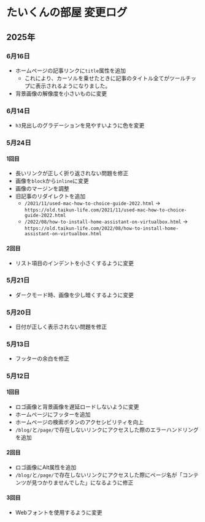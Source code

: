 # たいくんの部屋 変更ログ

## 2025年
### 6月16日
- ホームページの記事リンクに`title`属性を追加
  - これにより、カーソルを乗せたときに記事のタイトル全てがツールチップに表示されるようになりました。
- 背景画像の解像度を小さいものに変更

### 6月14日
- `h3`見出しのグラデーションを見やすいように色を変更

### 5月24日
#### 1回目
- 長いリンクが正しく折り返されない問題を修正
- 画像を`block`から`inline`に変更
- 画像のマージンを調整
- 旧記事のリダイレクトを追加
  - `/2021/11/used-mac-how-to-choice-guide-2022.html` → `https://old.taikun-life.com/2021/11/used-mac-how-to-choice-guide-2022.html`
  - `/2022/08/how-to-install-home-assistant-on-virtualbox.html` → `https://old.taikun-life.com/2022/08/how-to-install-home-assistant-on-virtualbox.html`

#### 2回目
- リスト項目のインデントを小さくするように変更

### 5月21日
- ダークモード時、画像を少し暗くするように変更

### 5月20日
- 日付が正しく表示されない問題を修正

### 5月13日
- フッターの余白を修正

### 5月12日
#### 1回目
- ロゴ画像と背景画像を遅延ロードしないように変更
- ホームページにフッターを追加
- ホームページの検索ボタンのアクセシビリティを向上
- `/blog/`と`/page/`で存在しないリンクにアクセスした際のエラーハンドリングを追加

#### 2回目
- ロゴ画像にAlt属性を追加
- `/blog/`と`/page/`で存在しないリンクにアクセスした際にページ名が「コンテンツが見つかりませんでした」になるように修正

#### 3回目
- Webフォントを使用するように変更
